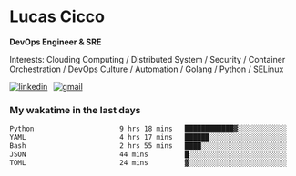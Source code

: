 # Lucas Cicco

**DevOps Engineer & SRE**

Interests: Clouding Computing / Distributed System / Security / Container Orchestration / DevOps Culture / Automation / Golang / Python / SELinux
 
<div style="display: flex; align-items: center; gap: 10px;">
  <a href="https://www.linkedin.com/in/lucas-vitor-de-cicco" target="_blank">
    <img
      src="https://img.shields.io/badge/-LinkedIn-%230077B5?style=for-the-badge&logo=linkedin&logoColor=white"
      alt="linkedin"
      target="_blank" 
    />
  </a>
  <a href="mailto:lucasvitorx1@gmail.com">
      <img
        src="https://img.shields.io/badge/-Gmail-%23333?style=for-the-badge&logo=gmail&logoColor=white"
        alt="gmail"
        target="_blank"
      />
  </a>
</div>

### My wakatime in the last days

<!--START_SECTION:waka-->

```txt
Python                     9 hrs 18 mins   ████████████▓░░░░░░░░░░░░   50.53 %
YAML                       4 hrs 17 mins   ██████░░░░░░░░░░░░░░░░░░░   23.34 %
Bash                       2 hrs 55 mins   ████░░░░░░░░░░░░░░░░░░░░░   15.86 %
JSON                       44 mins         █░░░░░░░░░░░░░░░░░░░░░░░░   04.01 %
TOML                       24 mins         ▓░░░░░░░░░░░░░░░░░░░░░░░░   02.23 %
```

<!--END_SECTION:waka-->
